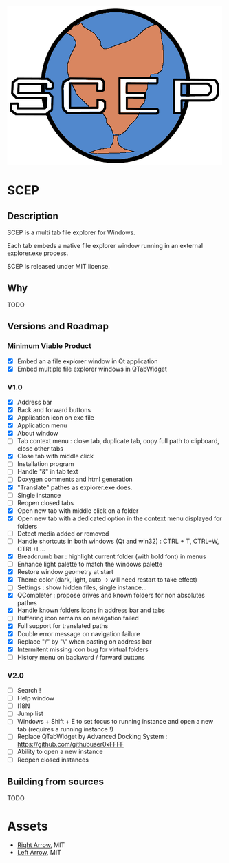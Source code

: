 ![SCEP logo](code/SCEP/resources/SCEP/images/SCEP-full.png "SCEP")

# SCEP

## Description

SCEP is a multi tab file explorer for Windows.

Each tab embeds a native file explorer window running in an external explorer.exe process.

SCEP is released under MIT license.

## Why

TODO

## Versions and Roadmap

### Minimum Viable Product

- [x] Embed an a file explorer window in Qt application
- [x] Embed multiple file explorer windows in QTabWidget

### V1.0

- [x] Address bar
- [x] Back and forward buttons
- [x] Application icon on exe file
- [x] Application menu
- [x] About window
- [ ] Tab context menu : close tab, duplicate tab, copy full path to clipboard, close other tabs
- [x] Close tab with middle click
- [ ] Installation program
- [ ] Handle "&" in tab text
- [ ] Doxygen comments and html generation
- [x] "Translate" pathes as explorer.exe does.
- [ ] Single instance
- [ ] Reopen closed tabs
- [x] Open new tab with middle click on a folder
- [x] Open new tab with a dedicated option in the context menu displayed for folders
- [ ] Detect media added or removed
- [ ] Handle shortcuts in both windows (Qt and win32) : CTRL + T, CTRL+W, CTRL+L...
- [x] Breadcrumb bar : highlight current folder (with bold font) in menus
- [ ] Enhance light palette to match the windows palette
- [x] Restore window geometry at start
- [x] Theme color (dark, light, auto -> will need restart to take effect)
- [ ] Settings : show hidden files, single instance...
- [x] QCompleter : propose drives and known folders for non absolutes pathes
- [x] Handle known folders icons in address bar and tabs
- [ ] Buffering icon remains on navigation failed
- [x] Full support for translated paths
- [x] Double error message on navigation failure
- [x] Replace "/" by "\\" when pasting on address bar
- [x] Intermitent missing icon bug for virtual folders
- [ ] History menu on backward / forward buttons

### V2.0

- [ ] Search !
- [ ] Help window
- [ ] I18N
- [ ] Jump list
- [ ] Windows + Shift + E to set focus to running instance and open a new tab
  (requires a running instance !)
- [ ] Replace QTabWidget by Advanced Docking System : https://github.com/githubuser0xFFFF
- [ ] Ability to open a new instance
- [ ] Reopen closed instances

## Building from sources

TODO





# Assets
* [Right Arrow](https://www.iconfinder.com/icons/211607/right_arrow_icon), MIT
* [Left Arrow](https://www.iconfinder.com/icons/211689/left_arrow_icon), MIT